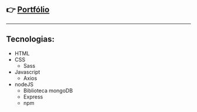 ## 👉 [Portfólio](https://luciano44.github.io/)
---

## Tecnologias:

- HTML
- CSS
    - Sass
- Javascript
    - Axios
- nodeJS
    - Biblioteca mongoDB 
    - Express
    - npm 


<!--
**luciano44/luciano44** is a ✨ _special_ ✨ repository because its `README.md` (this file) appears on your GitHub profile.

Here are some ideas to get you started:

- 🔭 I’m currently working on ...
- 🌱 I’m currently learning ...
- 👯 I’m looking to collaborate on ...
- 🤔 I’m looking for help with ...
- 💬 Ask me about ...
- 📫 How to reach me: ...
- 😄 Pronouns: ...
- ⚡ Fun fact: ...
-->
